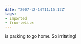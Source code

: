 ```yaml
---
date: "2007-12-14T11:15:12Z"
tags:
- imported
- from-twitter
---
```

is packing to go home. So irritating!
